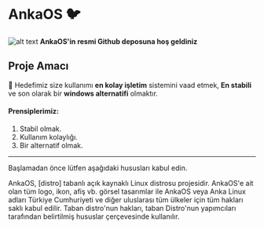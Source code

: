 # AnkaOS 🐦
![alt text](https://github.com/egdemte/ankaos_distro/blob/beta/AnkaOS-images/AnkaOS-logo.png)
**AnkaOS'in resmi Github deposuna hoş geldiniz** 
## Proje Amacı
🚀 Hedefimiz size kullanımı **en kolay işletim** sistemini vaad etmek,
**En stabili** ve son olarak bir **windows alternatifi** olmaktır.

#### Prensiplerimiz:
1. Stabil olmak.
2. Kullanım kolaylığı.
3. Bir alternatif olmak.

<!--
## Proje Durumu

Projenin durumu

## Proje Dosya Iskeleti
-->


------------



Başlamadan önce lütfen aşağıdaki hususları kabul edin.

AnkaOS, [distro] tabanlı açık kaynaklı Linux distrosu projesidir. AnkaOS'e ait olan tüm logo, ikon, afiş vb. görsel tasarımlar ile AnkaOS veya Anka Linux adları Türkiye Cumhuriyeti ve diğer uluslarası tüm ülkeler için tüm hakları saklı kabul edilir. Taban distro'nun hakları, taban Distro'nun yapımcıları tarafından belirtilmiş hususlar çerçevesinde kullanılır.


